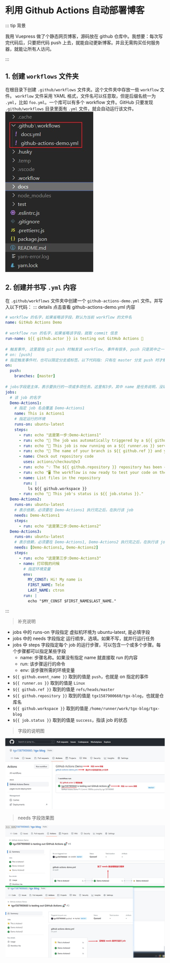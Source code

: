 # 利用 Github Actions 自动部署博客

::: tip 背景

我用 Vuepress 做了个静态网页博客，源码放在 github 仓库中。我想要：每次写完代码后，只要把代码 push 上去，就能自动更新博客。并且无需购买任何服务器，就能让所有人访问。

:::

## 1. 创建 `workflows` 文件夹

在根目录下创建 `.github/workflows` 文件夹。这个文件夹中存放一些 `workflow` 文件。
`workflow` 文件采用 YAML 格式，文件名可以任意取，但是后缀名统一为 `.yml`，比如 `foo.yml`。一个库可以有多个 workflow 文件。GitHub 只要发现
`.github/workflows` 目录里面有 `.yml` 文件，就会自动运行该文件。
<img src="./img/github-actions1.jpg" alt="workflows目录示意图" title="workflows目录示意图" />

## 2. 创建并书写 `.yml` 内容

在 `.github/workflows` 文件夹中创建一个 `github-actions-demo.yml` 文件。并写入以下代码：
::: details 点击查看 github-actions-demo.yml 内容

```yml
# workflow 的名字，如果省略该字段，默认为当前 workflow 的文件名
name: GitHub Actions Demo

# workflow run 的名字，如果省略该字段，就取 commit 信息
run-name: ${{ github.actor }} is testing out GitHub Actions 🚀

# 触发事件, 这里是指 git push 时触发该 workflow, 事件有很多, push 只是其中之一,更多需要查文档
# on: [push]
# 指定触发事件时，也可以限定分支或标签。以下代码指: 只有在 master 分支 push 时才触发 workflow
on:
  push:
    branches: [master]

# jobs字段是主体，表示要执行的一项或多项任务。这里有3步。其中 name 是任务说明，没填就取 job 名
jobs:
  # 该 job 的名字
  Demo-Actions1:
    # 指定 job 名会覆盖 Demo-Actions1
    name: This is Actions1
    # 指定运行的环境
    runs-on: ubuntu-latest
    steps:
      - run: echo "这是第一步:Demo-Actions1"
      - run: echo "🎉 The job was automatically triggered by a ${{ github.event_name }} event."
      - run: echo "🐧 This job is now running on a ${{ runner.os }} server hosted by GitHub!"
      - run: echo "🔎 The name of your branch is ${{ github.ref }} and your repository is ${{ github.repository }}."
      - name: Check out repository code
        uses: actions/checkout@v3
      - run: echo "💡 The ${{ github.repository }} repository has been cloned to the runner."
      - run: echo "🖥️ The workflow is now ready to test your code on the runner."
      - name: List files in the repository
        run: |
          ls ${{ github.workspace }}
      - run: echo "🍏 This job's status is ${{ job.status }}."
  Demo-Actions2:
    runs-on: ubuntu-latest
    # 表示依赖，必须要在 Demo-Actions1 执行完之后，在执行该 job
    needs: Demo-Actions1
    steps:
      - run: echo "这是第二步:Demo-Actions2"
  Demo-Actions3:
    runs-on: ubuntu-latest
    # 表示依赖，必须要在 Demo-Actions1, Demo-Actions2 执行完之后，在执行该 job
    needs: [Demo-Actions1, Demo-Actions2]
    steps:
      - run: echo "这是第三步:Demo-Actions3"
      - name: 打印我的问候
        # 指定环境变量
        env:
          MY_CONST: Hi! My name is
          FIRST_NAME: Tele
          LAST_NAME: ctron
        run: |
          echo "$MY_CONST $FIRST_NAME$LAST_NAME."
```

:::

> 补充说明

- jobs 中的 runs-on 字段指定 虚拟机环境为 ubuntu-latest, 是必填字段
- jobs 中的 needs 字段指定 运行顺序，选填。如果不写，就并行运行任务
- jobs 中 steps 字段指定每个 job 的运行步骤，可以包含一个或多个步骤。每个步骤都可以指定某些字段
  - name: 步骤名称。如果没有指定 name 就直接取 run 的内容
  - run: 该步骤运行的命令
  - env: 该步骤所需的环境变量
- `${{ github.event_name }}` 取到的值是 `push`，也就是 on 指定的事件
- `${{ runner.os }}` 取到的值是 `Linux`
- `${{ github.ref }}` 取到的值是 `refs/heads/master`
- `${{ github.repository }}` 取到的值是 `tgx1587900660/tgx-blog`，也就是仓库名
- `${{ github.workspace }}` 取到的值是 `/home/runner/work/tgx-blog/tgx-blog`
- `${{ job.status }}` 取到的值是 `success`，指该 job 的状态

> 字段的说明图

<img src="./img/github-actions2.jpg" alt="补充说明图" title="补充说明图" />

> needs 字段效果图

<img src="./img/github-actions3.jpg" alt="needs 字段效果图" title="needs 字段效果图" />
